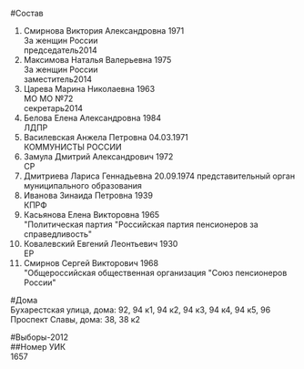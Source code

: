#Состав  
1. Смирнова Виктория Александровна 1971  
    За женщин России  
    председатель2014  
2. Максимова Наталья Валерьевна 1975  
    За женщин России  
    заместитель2014  
3. Царева Марина Николаевна 1963  
    МО МО №72  
    секретарь2014  
4. Белова Елена Александровна 1984  
    ЛДПР  
5. Василевская Анжела Петровна 04.03.1971   
    КОММУНИСТЫ РОССИИ  
6. Замула Дмитрий Александрович 1972  
    СР  
7. Дмитриева Лариса Геннадьевна 20.09.1974
    представительный орган муниципального образования
8. Иванова Зинаида Петровна 1939  
    КПРФ  
9. Касьянова Елена Викторовна 1965  
    "Политическая партия "Российская партия пенсионеров за справедливость"  
10. Ковалевский Евгений Леонтьевич 1930  
    ЕР  
11. Смирнов Сергей Викторович 1968  
    "Общероссийская общественная организация "Союз пенсионеров России"  
  
#Дома  
Бухарестская улица, дома: 92, 94 к1, 94 к2, 94 к3, 94 к4, 94 к5, 96 Проспект Славы, дома: 38, 38 к2  
  
#Выборы-2012  
##Номер УИК  
1657  
